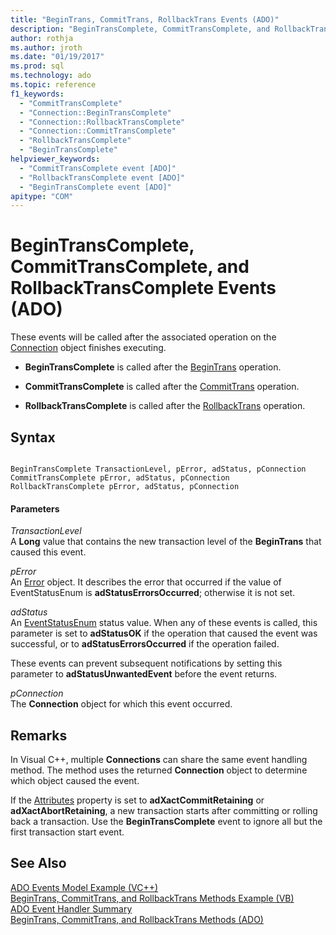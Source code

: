 ```yaml
---
title: "BeginTrans, CommitTrans, RollbackTrans Events (ADO)"
description: "BeginTransComplete, CommitTransComplete, and RollbackTransComplete Events (ADO)"
author: rothja
ms.author: jroth
ms.date: "01/19/2017"
ms.prod: sql
ms.technology: ado
ms.topic: reference
f1_keywords:
  - "CommitTransComplete"
  - "Connection::BeginTransComplete"
  - "Connection::RollbackTransComplete"
  - "Connection::CommitTransComplete"
  - "RollbackTransComplete"
  - "BeginTransComplete"
helpviewer_keywords:
  - "CommitTransComplete event [ADO]"
  - "RollbackTransComplete event [ADO]"
  - "BeginTransComplete event [ADO]"
apitype: "COM"
---
```

# BeginTransComplete, CommitTransComplete, and RollbackTransComplete Events (ADO)
These events will be called after the associated operation on the [Connection](./connection-object-ado.md) object finishes executing.  
  
-   **BeginTransComplete** is called after the [BeginTrans](./begintrans-committrans-and-rollbacktrans-methods-ado.md) operation.  
  
-   **CommitTransComplete** is called after the [CommitTrans](./begintrans-committrans-and-rollbacktrans-methods-ado.md) operation.  
  
-   **RollbackTransComplete** is called after the [RollbackTrans](./begintrans-committrans-and-rollbacktrans-methods-ado.md) operation.  
  
## Syntax  
  
```  
  
BeginTransComplete TransactionLevel, pError, adStatus, pConnection  
CommitTransComplete pError, adStatus, pConnection  
RollbackTransComplete pError, adStatus, pConnection  
```  
  
#### Parameters  
 *TransactionLevel*  
 A **Long** value that contains the new transaction level of the **BeginTrans** that caused this event.  
  
 *pError*  
 An [Error](./error-object.md) object. It describes the error that occurred if the value of EventStatusEnum is **adStatusErrorsOccurred**; otherwise it is not set.  
  
 *adStatus*  
 An [EventStatusEnum](./eventstatusenum.md) status value. When any of these events is called, this parameter is set to **adStatusOK** if the operation that caused the event was successful, or to **adStatusErrorsOccurred** if the operation failed.  
  
 These events can prevent subsequent notifications by setting this parameter to **adStatusUnwantedEvent** before the event returns.  
  
 *pConnection*  
 The **Connection** object for which this event occurred.  
  
## Remarks  
 In Visual C++, multiple **Connections** can share the same event handling method. The method uses the returned **Connection** object to determine which object caused the event.  
  
 If the [Attributes](./attributes-property-ado.md) property is set to **adXactCommitRetaining** or **adXactAbortRetaining**, a new transaction starts after committing or rolling back a transaction. Use the **BeginTransComplete** event to ignore all but the first transaction start event.  
  
## See Also  
 [ADO Events Model Example (VC++)](./ado-events-model-example-vc.md)   
 [BeginTrans, CommitTrans, and RollbackTrans Methods Example (VB)](./begintrans-committrans-and-rollbacktrans-methods-example-vb.md)   
 [ADO Event Handler Summary](../../guide/data/ado-event-handler-summary.md)   
 [BeginTrans, CommitTrans, and RollbackTrans Methods (ADO)](./begintrans-committrans-and-rollbacktrans-methods-ado.md)